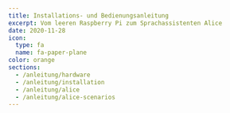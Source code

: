 ```yaml
---
title: Installations- und Bedienungsanleitung
excerpt: Vom leeren Raspberry Pi zum Sprachassistenten Alice
date: 2020-11-28
icon:
  type: fa
  name: fa-paper-plane
color: orange
sections:
  - /anleitung/hardware
  - /anleitung/installation
  - /anleitung/alice
  - /anleitung/alice-scenarios
---
```

